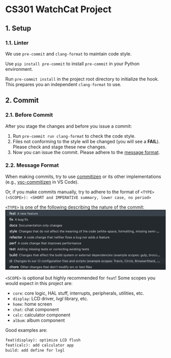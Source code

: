 # CS301 WatchCat Project

## 1. Setup

### 1.1. Linter

We use `pre-commit` and `clang-format` to maintain code style.

Use `pip install pre-commit` to install `pre-commit` in your Python environment.

Run `pre-commit install` in the project root directory to initialize the hook. This prepares you an independent `clang-format` to use.

## 2. Commit

### 2.1. Before Commit

After you stage the changes and before you issue a commit:
1. Run `pre-commit run clang-format` to check the code style.
2. Files not conforming to the style will be changed (you will see a **FAIL**). Please check and stage these new changes.
3. Now you can issue the commit. Please adhere to the [message format](#22-message-format).

### 2.2. Message Format

When making commits, try to use [commitizen](https://commitizen.github.io/cz-cli/) or its other implementations (e.g., [vsc-commitizen](https://marketplace.visualstudio.com/items?itemName=KnisterPeter.vscode-commitizen) in VS Code).

Or, if you make commits manually, try to adhere to the format of `<TYPE>(<SCOPE>): <SHORT and IMPERATIVE summary, lower case, no period>`

`<TYPE>` is one of the following describing the nature of the commit:
![](images/commitizen-example.png)

`<SCOPE>` is optional but highly recommended for `feat`! Some scopes you would expect in this project are:
* `core`: core logic, HAL stuff, interrupts, peripherals, utilities, etc.
* `display`: LCD driver, *lvgl* library, etc.
* `home`: home screen
* `chat`: chat component
* `calc`: calculator component
* `album`: album component

Good examples are:
```
feat(display): optimize LCD flush
feat(calc): add calculator app
build: add define for lvgl
```
